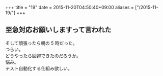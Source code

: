 +++
title = "19"
date = 2015-11-20T04:50:40+09:00
aliases = ["/2015-11-19/"]
+++

## 至急対応お願いしますって言われた

そして頑張ったら朝の 5 時だった。  
つらい。  
どうやったら回避できたのだろうか。  
悩み。  
テスト自動化する仕組み欲しい。
